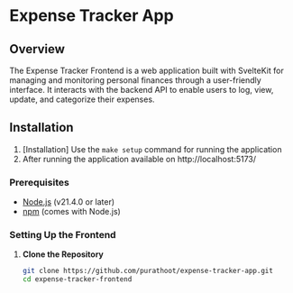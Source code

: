 # Expense Tracker App

## Overview

The Expense Tracker Frontend is a web application built with SvelteKit for managing and monitoring personal finances through a user-friendly interface. It interacts with the backend API to enable users to log, view, update, and categorize their expenses.

## Installation

1. [Installation] Use the `make setup` command for running the application 
2. After running the application  available on http://localhost:5173/


### Prerequisites

- [Node.js](https://nodejs.org/) (v21.4.0 or later)
- [npm](https://www.npmjs.com/) (comes with Node.js)


### Setting Up the Frontend

1. **Clone the Repository**

   ```bash
   git clone https://github.com/purathoot/expense-tracker-app.git
   cd expense-tracker-frontend
